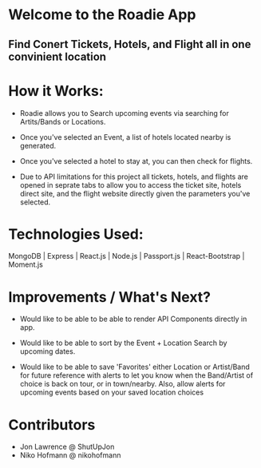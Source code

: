 # Welcome to the Roadie App
## Find Conert Tickets, Hotels, and Flight all in one convinient location

# How it Works:
- Roadie allows you to Search upcoming events via searching for Artits/Bands or Locations.
- Once you've selected an Event, a list of hotels located nearby is generated.
- Once you've selected a hotel to stay at, you can then check for flights.

- Due to API limitations for this project all tickets, hotels, and flights are opened in seprate tabs to allow you to access the ticket site, hotels direct site, and the flight website directly given the parameters you've selected.

# Technologies Used:
MongoDB | Express | React.js | Node.js | Passport.js | React-Bootstrap | Moment.js


# Improvements / What's Next?

- Would like to be able to be able to render API Components directly in app.
- Would like to be able to sort by the Event + Location Search by upcoming dates.

- Would like to be able to save 'Favorites' either Location or Artist/Band for future reference with alerts to let you know when the Band/Artist of choice is back on tour, or in town/nearby. Also, allow alerts for upcoming events based on your saved location choices

# Contributors

- Jon Lawrence @ ShutUpJon
- Niko Hofmann @ nikohofmann
